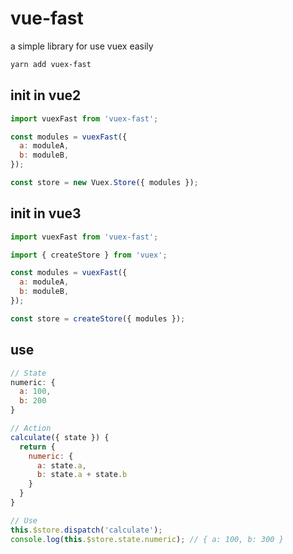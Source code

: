 # vue-fast

a simple library for use vuex easily

```sh
yarn add vuex-fast
```

## init in vue2

```js
import vuexFast from 'vuex-fast';

const modules = vuexFast({
  a: moduleA,
  b: moduleB,
});

const store = new Vuex.Store({ modules });
```

## init in vue3

```js
import vuexFast from 'vuex-fast';

import { createStore } from 'vuex';

const modules = vuexFast({
  a: moduleA,
  b: moduleB,
});

const store = createStore({ modules });
```

## use

```js
// State
numeric: {
  a: 100,
  b: 200
}

// Action
calculate({ state }) {
  return {
    numeric: {
      a: state.a,
      b: state.a + state.b
    }
  }
}

// Use
this.$store.dispatch('calculate');
console.log(this.$store.state.numeric); // { a: 100, b: 300 }
```
